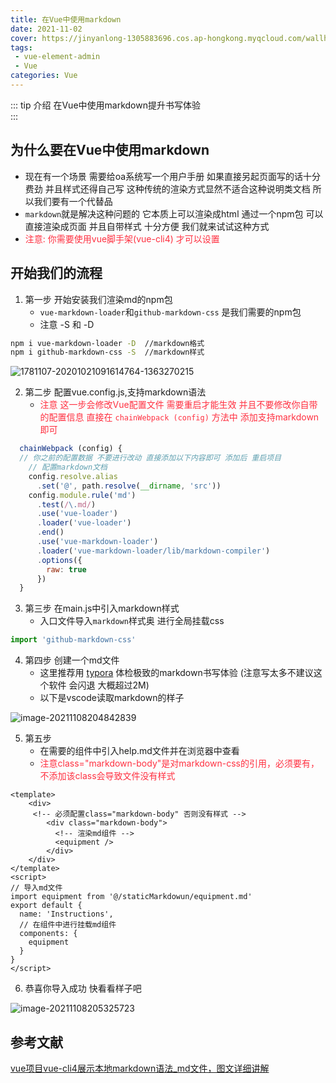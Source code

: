 ```yaml
---
title: 在Vue中使用markdown
date: 2021-11-02
cover: https://jinyanlong-1305883696.cos.ap-hongkong.myqcloud.com/wallhaven-e76roo.png
tags:
 - vue-element-admin
 - Vue
categories: Vue
---
```


::: tip 介绍
在Vue中使用markdown提升书写体验 <br>
:::

<!-- more -->

## 为什么要在Vue中使用markdown

* 现在有一个场景 需要给oa系统写一个用户手册 如果直接另起页面写的话十分费劲 并且样式还得自己写 这种传统的渲染方式显然不适合这种说明类文档 所以我们要有一个代替品
* `markdown`就是解决这种问题的 它本质上可以渲染成html 通过一个npm包 可以直接渲染成页面 并且自带样式 十分方便 我们就来试试这种方式
* <font color =#ff3040>注意: 你需要使用vue脚手架(vue-cli4) 才可以设置</font>

## 开始我们的流程

1. 第一步 开始安装我们渲染md的npm包
   * `vue-markdown-loader`和`github-markdown-css` 是我们需要的npm包
   * 注意 -S 和 -D  

```bash
npm i vue-markdown-loader -D  //markdown格式
npm i github-markdown-css -S  //markdown样式
```

![1781107-20201021091614764-1363270215](https://jinyanlong-1305883696.cos.ap-hongkong.myqcloud.com/1781107-20201021091614764-1363270215.png)

2. 第二步 配置vue.config.js,支持markdown语法
   * <font color =#ff3040>注意 这一步会修改Vue配置文件 需要重启才能生效 并且不要修改你自带的配置信息 直接在 `chainWebpack (config)` 方法中 添加支持markdown即可</font>

````js
  chainWebpack (config) {
  // 你之前的配置数据 不要进行改动 直接添加以下内容即可 添加后 重启项目
    // 配置markdown文档
    config.resolve.alias
      .set('@', path.resolve(__dirname, 'src'))
    config.module.rule('md')
      .test(/\.md/)
      .use('vue-loader')
      .loader('vue-loader')
      .end()
      .use('vue-markdown-loader')
      .loader('vue-markdown-loader/lib/markdown-compiler')
      .options({
        raw: true
      })
  }
````

3. 第三步 在main.js中引入markdown样式
   * 入口文件导入`markdown`样式奥 进行全局挂载css

```js
import 'github-markdown-css'
```

4. 第四步 创建一个md文件
   * 这里推荐用 [typora](https://www.typora.io/) 体检极致的markdown书写体验 (注意写太多不建议这个软件 会闪退 大概超过2M)
   * 以下是vscode读取markdown的样子

![image-20211108204842839](https://jinyanlong-1305883696.cos.ap-hongkong.myqcloud.com/image-20211108204842839.png)

5. 第五步 
   * 在需要的组件中引入help.md文件并在浏览器中查看
   * <font color =#ff3040>注意class="markdown-body"是对markdown-css的引用，必须要有，不添加该class会导致文件没有样式</font>

```vue
<template>
	<div>
	 <!-- 必须配置class="markdown-body" 否则没有样式 -->
        <div class="markdown-body">
          <!-- 渲染md组件 -->
          <equipment />
        </div>
	</div>
</template>
<script>
// 导入md文件
import equipment from '@/staticMarkdowun/equipment.md'
export default {
  name: 'Instructions',
  // 在组件中进行挂载md组件
  components: {
    equipment
  }
}
</script>

```

6. 恭喜你导入成功 快看看样子吧

![image-20211108205325723](https://jinyanlong-1305883696.cos.ap-hongkong.myqcloud.com/image-20211108205325723.png)

## 参考文献

[vue项目vue-cli4展示本地markdown语法_md文件，图文详细讲解](https://www.cnblogs.com/liuXiaoDi/p/13850536.html)

